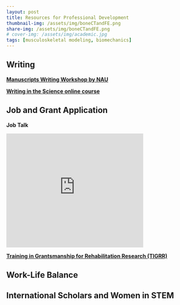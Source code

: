 ```yaml
---
layout: post
title: Resources for Professional Development
thumbnail-img: /assets/img/boneCTandFE.png
share-img: /assets/img/boneCTandFE.png
# cover-img: /assets/img/academic.jpg
tags: [musculoskeletal modeling, biomechanics]
---
```


## Writing

[**Manuscripts Writing Workshop by NAU**](https://drive.google.com/file/d/1I4FmvoYhXQ6k4Wi9xEAmboAcugQJFQaF/view?usp=sharing) 

[**Writing in the Science online course**](https://www.coursera.org/learn/sciwrite)

## Job and Grant Application

**Job Talk**

<iframe src="https://docs.google.com/presentation/d/e/2PACX-1vSgh2Vxp4vuvzDO6yj9k8smq1pnbjHtyf45reVUP_cd2Qxyzus3eopKK-0Fc92hh2XEoOuCRP5zSngW/embed?start=false&loop=false&delayms=3000" frameborder="0" width="360" height="300" allowfullscreen="true" mozallowfullscreen="true" webkitallowfullscreen="true"></iframe>

[**Training in Grantsmanship for Rehabilitation Research (TIGRR)**](https://chp.musc.edu/research/tigrr)


## Work-Life Balance



## International Scholars and Women in STEM
